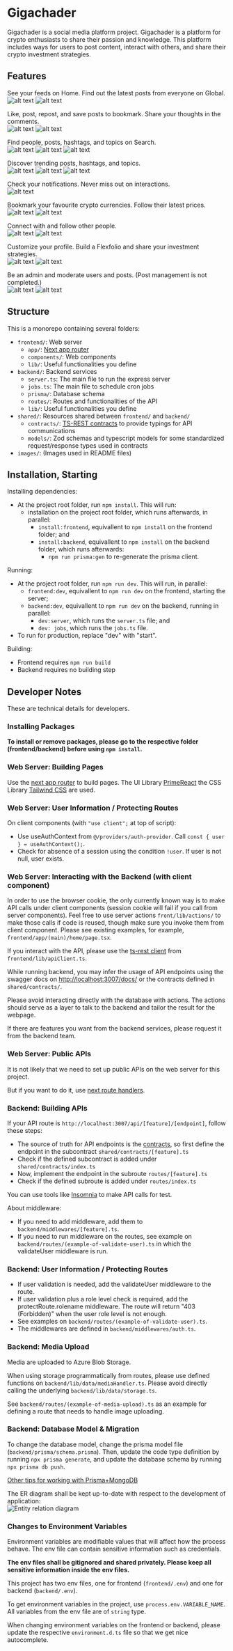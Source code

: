 # Gigachader

Gigachader is a social media platform project. Gigachader is a platform for crypto enthusiasts to share their passion and knowledge. This platform includes ways for users to post content, interact with others, and share their crypto investment strategies.

## Features
See your feeds on Home. Find out the latest posts from everyone on Global.  
![alt text](/images/feature-home.png) ![alt text](/images/feature-global.png)

Like, post, repost, and save posts to bookmark. Share your thoughts in the comments.  
![alt text](/images/feature-commenting.png) ![alt text](/images/feature-bookmarks.png)

Find people, posts, hashtags, and topics on Search.  
![alt text](/images/feature-search.png) ![alt text](/images/feature-search-topics.png) ![alt text](/images/feature-search-tags.png)

Discover trending posts, hashtags, and topics.  
![alt text](/images/feature-discover-posts.png) ![alt text](/images/feature-discover-tags.png) ![alt text](/images/feature-discover-topics.png)

Check your notifications. Never miss out on interactions.  
![alt text](/images/feature-notifications.png)

Bookmark your favourite crypto currencies. Follow their latest prices.  
![alt text](/images/feature-cryptobm.png) ![alt text](/images/feature-cryptobm-edit.png)

Connect with and follow other people.  
![alt text](/images/feature-profile.png) ![alt text](/images/feature-followuser.png)

Customize your profile. Build a Flexfolio and share your investment strategies.  
![alt text](/images/feature-flexfolio.png) ![alt text](/images/feature-flexfolio-edit.png)

Be an admin and moderate users and posts. (Post management is not completed.)  
![alt text](/images/feature-manageuser.png) ![alt text](/images/feature-managepost.png)

## Structure

This is a monorepo containing several folders:
- `frontend/`: Web server
  - `app/`: [Next app router](https://nextjs.org/docs/app/building-your-application/routing)
  - `components/`: Web components
  - `lib/`: Useful functionalities you define
- `backend/`: Backend services
  - `server.ts`: The main file to run the express server
  - `jobs.ts`: The main file to schedule cron jobs
  - `prisma/`: Database schema
  - `routes/`: Routes and functionalities of the API
  - `lib/`: Useful functionalities you define
- `shared/`: Resources shared between `frontend/` and `backend/`
  - `contracts/`: [TS-REST contracts](https://ts-rest.com/docs/core/) to provide typings for API communications
  - `models/`: Zod schemas and typescript models for some standardized request/response types used in contracts
- `images/`: (Images used in README files)

## Installation, Starting
Installing dependencies:
- At the project root folder, run `npm install`. This will run:
  - installation on the project root folder, which runs afterwards, in parallel:
    - `install:frontend`, equivallent to `npm install` on the frontend folder; and
    - `install:backend`, equivallent to `npm install` on the backend folder, which runs afterwards:
      - `npm run prisma:gen` to re-generate the prisma client.

Running:
- At the project root folder, run `npm run dev`. This will run, in parallel:
  - `frontend:dev`, equivallent to `npm run dev` on the frontend, starting the server;
  - `backend:dev`, equivallent to `npm run dev` on the backend, running in parallel:
    - `dev:server`, which runs the `server.ts` file; and
    - `dev: jobs`, which runs the `jobs.ts` file.
- To run for production, replace "dev" with "start".

Building:
- Frontend requires `npm run build`
- Backend requires no building step

## Developer Notes
These are technical details for developers.

### Installing Packages
**To install or remove packages, please go to the respective folder (frontend/backend) before using `npm install`.**

### Web Server: Building Pages
Use the [next app router](https://nextjs.org/docs/app/building-your-application/routing) to build pages. The UI Library [PrimeReact](https://primereact.org/) the CSS Library [Tailwind CSS](https://tailwindcss.com/) are used.

### Web Server: User Information / Protecting Routes
On client components (with `"use client";` at top of script):
- Use useAuthContext from `@/providers/auth-provider`. Call `const { user } = useAuthContext();`.
- Check for absence of a session using the condition `!user`. If user is not null, user exists.

### Web Server: Interacting with the Backend (with client component)
In order to use the browser cookie, the only currently known way is to make API calls under client components (session cookie will fail if you call from server components). Feel free to use server actions `front/lib/actions/` to make those calls if code is reused, though make sure you invoke them from client component. Please see existing examples, for example, `frontend/app/(main)/home/page.tsx`.

If you interact with the API, please use the [ts-rest client](https://ts-rest.com/docs/core/fetch) from `frontend/lib/apiClient.ts`.

While running backend, you may infer the usage of API endpoints using the swagger docs on [http://localhost:3007/docs/](http://localhost:3007/docs/) or the contracts defined in `shared/contracts/`.

Please avoid interacting directly with the database with actions. The actions should serve as a layer to talk to the backend and tailor the result for the webpage.

If there are features you want from the backend services, please request it from the backend team.

### Web Server: Public APIs
It is not likely that we need to set up public APIs on the web server for this project.

But if you want to do it, use [next route handlers](https://nextjs.org/docs/app/building-your-application/routing/route-handlers).

### Backend: Building APIs
If your API route is `http://localhost:3007/api/[feature]/[endpoint]`, follow these steps:
- The source of truth for API endpoints is the [contracts](https://ts-rest.com/docs/core/), so first define the endpoint in the subcontract `shared/contracts/[feature].ts`
- Check if the defined subcontract is added under `shared/contracts/index.ts`
- Now, implement the endpoint in the subroute `routes/[feature].ts`
- Check if the defined subroute is added under `routes/index.ts`

You can use tools like [Insomnia](https://insomnia.rest/) to make API calls for test.

About middleware:
- If you need to add middleware, add them to `backend/middlewares/[feature].ts`.
- If you need to run middleware on the routes, see example on `backend/routes/(example-of-validate-user).ts` in which the validateUser middleware is run.

### Backend: User Information / Protecting Routes
- If user validation is needed, add the validateUser middleware to the route.
- If user validation plus a role level check is required, add the protectRoute.rolename middleware. The route will return "403 (Forbidden)" when the user role level is not enough.
- See examples on `backend/routes/(example-of-validate-user).ts`.
- The middlewares are defined in `backend/middlewares/auth.ts`.

### Backend: Media Upload
Media are uploaded to Azure Blob Storage.

When using storage programmatically from routes, please use defined functions on `backend/lib/data/mediaHandler.ts`. Please avoid directly calling the underlying `backend/lib/data/storage.ts`.

See `backend/routes/(example-of-media-upload).ts` as an example for defining a route that needs to handle image uploading.

### Backend: Database Model & Migration
To change the database model, change the prisma model file (`backend/prisma/schema.prisma`). Then, update the code type definition by running `npx prisma generate`, and update the database schema by running `npx prisma db push`.

[Other tips for working with Prisma+MongoDB](https://www.prisma.io/docs/orm/overview/databases/mongodb/)

The ER diagram shall be kept up-to-date with respect to the development of application:  
![Entity relation diagram](/images/entity-relation-diagram.jpg)

### Changes to Environment Variables
Environment variables are modifiable values that will affect how the process behave. The env file can contain sensitive information such as credentials.

**The env files shall be gitignored and shared privately. Please keep all sensitive information inside the env files.**

This project has two env files, one for frontend (`frontend/.env`) and one for backend (`backend/.env`).

To get environment variables in the project, use `process.env.VARIABLE_NAME`. All variables from the env file are of `string` type.

When changing environment variables on the frontend or backend, please update the respective `environment.d.ts` file so that we get nice autocomplete.